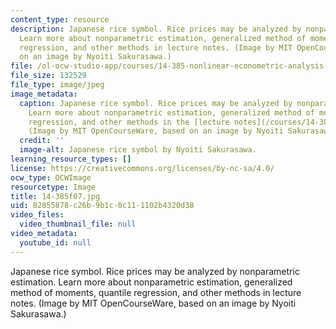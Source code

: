 ```yaml
---
content_type: resource
description: Japanese rice symbol. Rice prices may be analyzed by nonparametric estimation.
  Learn more about nonparametric estimation, generalized method of moments, quantile
  regression, and other methods in lecture notes. (Image by MIT OpenCourseWare, based
  on an image by Nyoiti Sakurasawa.)
file: /ol-ocw-studio-app/courses/14-385-nonlinear-econometric-analysis-fall-2007/82855878c26b9b1c0c111102b4320d38_14-385f07.jpg
file_size: 132529
file_type: image/jpeg
image_metadata:
  caption: Japanese rice symbol. Rice prices may be analyzed by nonparametric estimation.
    Learn more about nonparametric estimation, generalized method of moments, quantile
    regression, and other methods in the [lecture notes](/courses/14-385-nonlinear-econometric-analysis-fall-2007/pages/lecture-notes).
    (Image by MIT OpenCourseWare, based on an image by Nyoiti Sakurasawa.)
  credit: ''
  image-alt: Japanese rice symbol by Nyoiti Sakurasawa.
learning_resource_types: []
license: https://creativecommons.org/licenses/by-nc-sa/4.0/
ocw_type: OCWImage
resourcetype: Image
title: 14-385f07.jpg
uid: 82855878-c26b-9b1c-0c11-1102b4320d38
video_files:
  video_thumbnail_file: null
video_metadata:
  youtube_id: null
---
```

Japanese rice symbol. Rice prices may be analyzed by nonparametric estimation. Learn more about nonparametric estimation, generalized method of moments, quantile regression, and other methods in lecture notes. (Image by MIT OpenCourseWare, based on an image by Nyoiti Sakurasawa.)